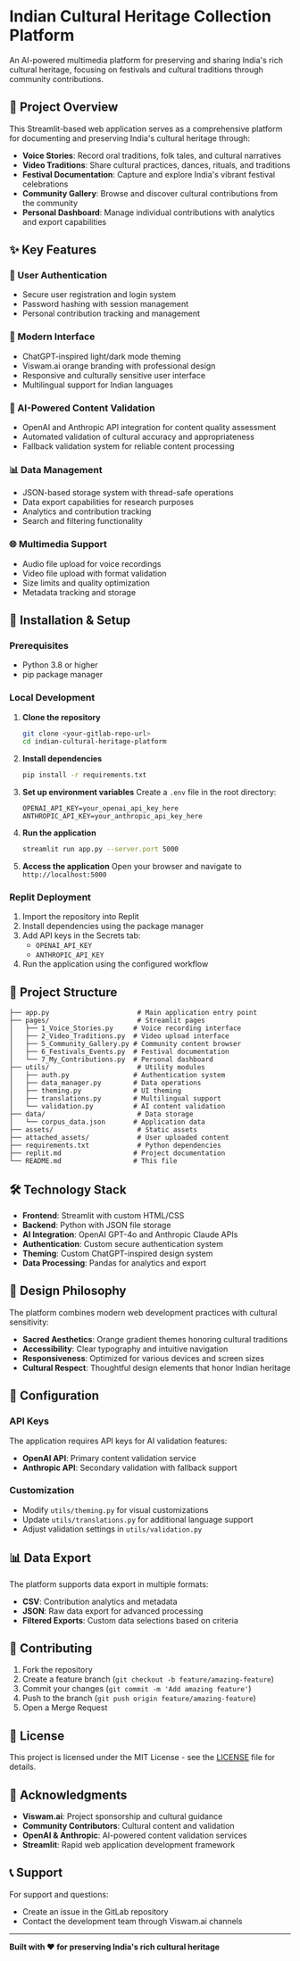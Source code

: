 # Indian Cultural Heritage Collection Platform

An AI-powered multimedia platform for preserving and sharing India's rich cultural heritage, focusing on festivals and cultural traditions through community contributions.

## 🎯 Project Overview

This Streamlit-based web application serves as a comprehensive platform for documenting and preserving India's cultural heritage through:

- **Voice Stories**: Record oral traditions, folk tales, and cultural narratives
- **Video Traditions**: Share cultural practices, dances, rituals, and traditions
- **Festival Documentation**: Capture and explore India's vibrant festival celebrations
- **Community Gallery**: Browse and discover cultural contributions from the community
- **Personal Dashboard**: Manage individual contributions with analytics and export capabilities

## ✨ Key Features

### 🔐 User Authentication
- Secure user registration and login system
- Password hashing with session management
- Personal contribution tracking and management

### 🎨 Modern Interface
- ChatGPT-inspired light/dark mode theming
- Viswam.ai orange branding with professional design
- Responsive and culturally sensitive user interface
- Multilingual support for Indian languages

### 🤖 AI-Powered Content Validation
- OpenAI and Anthropic API integration for content quality assessment
- Automated validation of cultural accuracy and appropriateness
- Fallback validation system for reliable content processing

### 📊 Data Management
- JSON-based storage system with thread-safe operations
- Data export capabilities for research purposes
- Analytics and contribution tracking
- Search and filtering functionality

### 🌐 Multimedia Support
- Audio file upload for voice recordings
- Video file upload with format validation
- Size limits and quality optimization
- Metadata tracking and storage

## 🚀 Installation & Setup

### Prerequisites
- Python 3.8 or higher
- pip package manager

### Local Development

1. **Clone the repository**
   ```bash
   git clone <your-gitlab-repo-url>
   cd indian-cultural-heritage-platform
   ```

2. **Install dependencies**
   ```bash
   pip install -r requirements.txt
   ```

3. **Set up environment variables**
   Create a `.env` file in the root directory:
   ```env
   OPENAI_API_KEY=your_openai_api_key_here
   ANTHROPIC_API_KEY=your_anthropic_api_key_here
   ```

4. **Run the application**
   ```bash
   streamlit run app.py --server.port 5000
   ```

5. **Access the application**
   Open your browser and navigate to `http://localhost:5000`

### Replit Deployment

1. Import the repository into Replit
2. Install dependencies using the package manager
3. Add API keys in the Secrets tab:
   - `OPENAI_API_KEY`
   - `ANTHROPIC_API_KEY`
4. Run the application using the configured workflow

## 📁 Project Structure

```
├── app.py                      # Main application entry point
├── pages/                      # Streamlit pages
│   ├── 1_Voice_Stories.py     # Voice recording interface
│   ├── 2_Video_Traditions.py  # Video upload interface
│   ├── 5_Community_Gallery.py # Community content browser
│   ├── 6_Festivals_Events.py  # Festival documentation
│   └── 7_My_Contributions.py  # Personal dashboard
├── utils/                      # Utility modules
│   ├── auth.py                # Authentication system
│   ├── data_manager.py        # Data operations
│   ├── theming.py             # UI theming
│   ├── translations.py        # Multilingual support
│   └── validation.py          # AI content validation
├── data/                       # Data storage
│   └── corpus_data.json       # Application data
├── assets/                     # Static assets
├── attached_assets/            # User uploaded content
├── requirements.txt            # Python dependencies
├── replit.md                  # Project documentation
└── README.md                  # This file
```

## 🛠️ Technology Stack

- **Frontend**: Streamlit with custom HTML/CSS
- **Backend**: Python with JSON file storage
- **AI Integration**: OpenAI GPT-4o and Anthropic Claude APIs
- **Authentication**: Custom secure authentication system
- **Theming**: Custom ChatGPT-inspired design system
- **Data Processing**: Pandas for analytics and export

## 🎨 Design Philosophy

The platform combines modern web development practices with cultural sensitivity:

- **Sacred Aesthetics**: Orange gradient themes honoring cultural traditions
- **Accessibility**: Clear typography and intuitive navigation
- **Responsiveness**: Optimized for various devices and screen sizes
- **Cultural Respect**: Thoughtful design elements that honor Indian heritage

## 🔧 Configuration

### API Keys
The application requires API keys for AI validation features:
- **OpenAI API**: Primary content validation service
- **Anthropic API**: Secondary validation with fallback support

### Customization
- Modify `utils/theming.py` for visual customizations
- Update `utils/translations.py` for additional language support
- Adjust validation settings in `utils/validation.py`

## 📊 Data Export

The platform supports data export in multiple formats:
- **CSV**: Contribution analytics and metadata
- **JSON**: Raw data export for advanced processing
- **Filtered Exports**: Custom data selections based on criteria

## 🤝 Contributing

1. Fork the repository
2. Create a feature branch (`git checkout -b feature/amazing-feature`)
3. Commit your changes (`git commit -m 'Add amazing feature'`)
4. Push to the branch (`git push origin feature/amazing-feature`)
5. Open a Merge Request

## 📄 License

This project is licensed under the MIT License - see the [LICENSE](LICENSE) file for details.

## 🙏 Acknowledgments

- **Viswam.ai**: Project sponsorship and cultural guidance
- **Community Contributors**: Cultural content and validation
- **OpenAI & Anthropic**: AI-powered content validation services
- **Streamlit**: Rapid web application development framework

## 📞 Support

For support and questions:
- Create an issue in the GitLab repository
- Contact the development team through Viswam.ai channels

---

**Built with ❤️ for preserving India's rich cultural heritage**